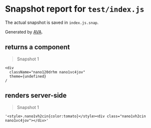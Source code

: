 # Snapshot report for `test/index.js`

The actual snapshot is saved in `index.js.snap`.

Generated by [AVA](https://ava.li).

## returns a component

> Snapshot 1

    <div
      className="nano120drhm nano1vc4jov"
      theme={undefined}
    /

## renders server-side

> Snapshot 1

    '<style>.nano1vh2cin{color:tomato}</style><div class="nano1vh2cin nano1vc4jov"></div>'